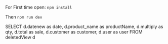 For First time open:
`npm install`

Then 
`npm run dev`




 SELECT d.datenew as date, d.product_name as productName, d.multiply as qty, d.total as sale, d.customer as customer, d.user as user
        FROM deletedView d
          